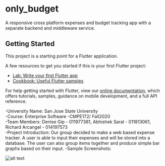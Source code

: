 # only_budget

A responsive cross platform expenses and budget tracking app with a separate backend and middleware service.

## Getting Started

This project is a starting point for a Flutter application.

A few resources to get you started if this is your first Flutter project:

- [Lab: Write your first Flutter app](https://flutter.dev/docs/get-started/codelab)
- [Cookbook: Useful Flutter samples](https://flutter.dev/docs/cookbook)

For help getting started with Flutter, view our
[online documentation](https://flutter.dev/docs), which offers tutorials,
samples, guidance on mobile development, and a full API reference.

-University Name: San Jose State University <br/>
-Course: Enterprise Software -CMPE172/ Fall2020 <br/>
-Team Members: Denise Gip - 011977381, Abhishek Saral - 011813061, Richard Arcangel - 014197573 <br/>
-Project Introduction: Our group decided to make a web based expense tracker. A user is able to input their expenses and will be stored into a database. The user can also group items together and produce simple bar graphs based on their input.
-Sample Screenshots: <br/>

![alt text](https://cdn.discordapp.com/attachments/811063315618332715/838292693482340393/Screen_Shot_2021-05-01_at_10.54.07_PM.png)

